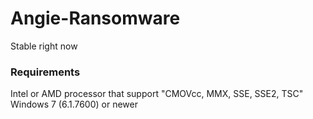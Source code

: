 # Angie-Ransomware

Stable right now

### Requirements
Intel or AMD processor that support "CMOVcc, MMX, SSE, SSE2, TSC"
Windows 7 (6.1.7600) or newer
